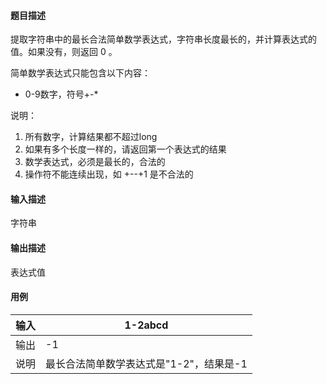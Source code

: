 #### 题目描述

提取字符串中的最长合法简单数学表达式，字符串长度最长的，并计算表达式的值。如果没有，则返回 0 。

简单数学表达式只能包含以下内容：

* 0-9数字，符号+-*

说明：

1. 所有数字，计算结果都不超过long
2. 如果有多个长度一样的，请返回第一个表达式的结果
3. 数学表达式，必须是最长的，合法的
4. 操作符不能连续出现，如 +--+1 是不合法的

#### 输入描述

字符串

#### 输出描述

表达式值

#### 用例


| 输入 | 1-2abcd                                 |
| ------ | ----------------------------------------- |
| 输出 | -1                                      |
| 说明 | 最长合法简单数学表达式是"1-2"，结果是-1 |
